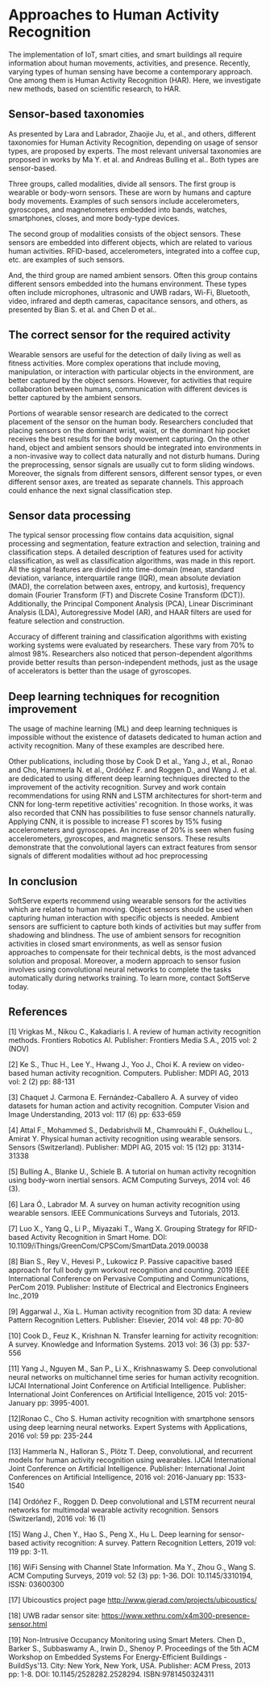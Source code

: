 # Approaches to Human Activity Recognition 

The implementation of IoT, smart cities, and smart buildings all require information about human movements, activities, and presence. Recently, varying types of human sensing have become a contemporary approach. One among them is Human Activity Recognition (HAR).  Here, we investigate new methods, based on scientific research, to HAR. 

## Sensor-based taxonomies

As presented by Lara and Labrador, Zhaojie Ju, et al., and others, different taxonomies for Human Activity Recognition, depending on usage of sensor types, are proposed by experts. The most relevant universal taxonomies are proposed in works by Ma Y. et al. and Andreas Bulling et al.. Both types are sensor-based.  

Three groups, called modalities, divide all sensors. The first group is wearable or body-worn sensors. These are worn by humans and capture body movements. Examples of such sensors include accelerometers, gyroscopes, and magnetometers embedded into bands, watches, smartphones, closes, and more body-type devices.  

The second group of modalities consists of the object sensors. These sensors are embedded into different objects, which are related to various human activities. RFID-based, accelerometers, integrated into a coffee cup, etc. are examples of such sensors.  

And, the third group are named ambient sensors. Often this group contains different sensors embedded into the humans environment. These types often include microphones, ultrasonic and UWB radars, Wi-Fi, Bluetooth, video, infrared and depth cameras, capacitance sensors, and others, as presented by Bian S. et al. and Chen D et al..   

## The correct sensor for the required activity  

Wearable sensors are useful for the detection of daily living as well as fitness activities. More complex operations that include moving, manipulation, or interaction with particular objects in the environment, are better captured by the object sensors. However, for activities that require collaboration between humans, communication with different devices is better captured by the ambient sensors.   

Portions of wearable sensor research are dedicated to the correct placement of the sensor on the human body. Researchers concluded that placing sensors on the dominant wrist, waist, or the dominant hip pocket receives the best results for the body movement capturing. On the other hand, object and ambient sensors should be integrated into environments in a non-invasive way to collect data naturally and not disturb humans. During the preprocessing, sensor signals are usually cut to form sliding windows. Moreover, the signals from different sensors, different sensor types, or even different sensor axes, are treated as separate channels. This approach could enhance the next signal classification step.    


## Sensor data processing 

The typical sensor processing flow contains data acquisition, signal processing and segmentation, feature extraction and selection, training and classification steps. A detailed description of features used for activity classification, as well as classification algorithms, was made in this report. All the signal features are divided into time-domain (mean, standard deviation, variance, interquartile range (IQR), mean absolute deviation (MAD), the correlation between axes, entropy, and kurtosis), frequency domain (Fourier Transform (FT) and Discrete Cosine Transform (DCT)). Additionally, the Principal Component Analysis (PCA), Linear Discriminant Analysis (LDA), Autoregressive Model (AR), and HAAR filters are used for feature selection and construction.   

Accuracy of different training and classification algorithms with existing working systems were evaluated by researchers. These vary from 70% to almost 98%. Researchers also noticed that person-dependent algorithms provide better results than person-independent methods, just as the usage of accelerators is better than the usage of gyroscopes. 

## Deep learning techniques for recognition improvement 

The usage of machine learning (ML) and deep learning techniques is impossible without the existence of datasets dedicated to human action and activity recognition. Many of these examples are described here. 

 Other publications, including those by Cook D et al., Yang J., et al., Ronao and Cho, Hammerla N. et al., Ordóñez F. and Roggen D., and Wang J. et al. are dedicated to using different deep learning techniques directed to the improvement of the activity recognition. Survey and work contain recommendations for using RNN and LSTM architectures for short-term and CNN for long-term repetitive activities' recognition.  In those works, it was also recorded that CNN has possibilities to fuse sensor channels naturally. Applying CNN, it is possible to increase F1 scores by 15% fusing accelerometers and gyroscopes. An increase of 20% is seen when fusing accelerometers, gyroscopes, and magnetic sensors. These results demonstrate that the convolutional layers can extract features from sensor signals of different modalities without ad hoc preprocessing 

## In conclusion 

SoftServe experts recommend using wearable sensors for the activities which are related to human moving. Object sensors should be used when capturing human interaction with specific objects is needed. Ambient sensors are sufficient to capture both kinds of activities but may suffer from shadowing and blindness.  The use of ambient sensors for recognition activities in closed smart environments, as well as sensor fusion approaches to compensate for their technical debts, is the most advanced solution and proposal. Moreover, a modern approach to sensor fusion involves using convolutional neural networks to complete the tasks automatically during networks training. To learn more, contact SoftServe today. 

 ## References
 
 [1] Vrigkas M., Nikou C., Kakadiaris I. A review of human activity recognition methods. Frontiers Robotics AI. Publisher: Frontiers Media S.A., 2015 vol: 2 (NOV) 

[2] Ke S., Thuc H., Lee Y., Hwang J., Yoo J., Choi K. A review on video-based human activity recognition. Computers. Publisher: MDPI AG, 2013 vol: 2 (2) pp: 88-131 

[3] Chaquet J. Carmona E. Fernández-Caballero A. A survey of video datasets for human action and activity recognition. Computer Vision and Image Understanding, 2013 vol: 117 (6) pp: 633-659 

[4] Attal F., Mohammed S., Dedabrishvili M., Chamroukhi F., Oukhellou L., Amirat Y. Physical human activity recognition using wearable sensors. Sensors (Switzerland). Publisher: MDPI AG, 2015 vol: 15 (12) pp: 31314-31338 

[5] Bulling A., Blanke U., Schiele B. A tutorial on human activity recognition using body-worn inertial sensors. ACM Computing Surveys, 2014 vol: 46 (3). 

[6] Lara Ó., Labrador M. A survey on human activity recognition using wearable sensors. IEEE Communications Surveys and Tutorials, 2013. 

[7] Luo X., Yang Q., Li P., Miyazaki T., Wang X. Grouping Strategy for RFID-based Activity Recognition in Smart Home. DOI: 10.1109/iThings/GreenCom/CPSCom/SmartData.2019.00038 

[8] Bian S., Rey V., Hevesi P., Lukowicz P. Passive capacitive based approach for full body gym workout recognition and counting. 2019 IEEE International Conference on Pervasive Computing and Communications, PerCom 2019. Publisher: Institute of Electrical and Electronics Engineers Inc.,2019 

[9] Aggarwal J., Xia L. Human activity recognition from 3D data: A review Pattern Recognition Letters. Publisher: Elsevier, 2014 vol: 48 pp: 70-80 

[10] Cook D., Feuz K., Krishnan N. Transfer learning for activity recognition: A survey. Knowledge and Information Systems. 2013 vol: 36 (3) pp: 537-556  

[11] Yang J., Nguyen M., San P., Li X., Krishnaswamy S. Deep convolutional neural networks on multichannel time series for human activity recognition. IJCAI International Joint Conference on Artificial Intelligence. Publisher: International Joint Conferences on Artificial Intelligence, 2015 vol: 2015-January pp: 3995-4001.  

[12]Ronao C., Cho S. Human activity recognition with smartphone sensors using deep learning neural networks. Expert Systems with Applications, 2016 vol: 59 pp: 235-244 

[13] Hammerla N., Halloran S., Plötz T. Deep, convolutional, and recurrent models for human activity recognition using wearables. IJCAI International Joint Conference on Artificial Intelligence. Publisher: International Joint Conferences on Artificial Intelligence, 2016 vol: 2016-January pp: 1533-1540 

[14] Ordóñez F., Roggen D. Deep convolutional and LSTM recurrent neural networks for multimodal wearable activity recognition. Sensors (Switzerland), 2016 vol: 16 (1) 

[15] Wang J., Chen Y., Hao S., Peng X., Hu L. Deep learning for sensor-based activity recognition: A survey. Pattern Recognition Letters, 2019 vol: 119 pp: 3-11. 

[16] WiFi Sensing with Channel State Information. Ma Y., Zhou G., Wang S. ACM Computing Surveys, 2019 vol: 52 (3) pp: 1-36. DOI: 10.1145/3310194, ISSN: 03600300 

[17] Ubicoustics project page http://www.gierad.com/projects/ubicoustics/ 

[18] UWB radar sensor site: https://www.xethru.com/x4m300-presence-sensor.html 

[19] Non-Intrusive Occupancy Monitoring using Smart Meters.  Chen D., Barker S., Subbaswamy A., Irwin D., Shenoy P. Proceedings of the 5th ACM Workshop on Embedded Systems For Energy-Efficient Buildings - BuildSys'13. City: New York, New York, USA. Publisher: ACM Press, 2013 pp: 1-8. DOI:  10.1145/2528282.2528294. ISBN:9781450324311 



